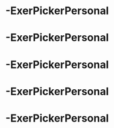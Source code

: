 # -ExerPickerPersonal
# -ExerPickerPersonal
# -ExerPickerPersonal
# -ExerPickerPersonal
# -ExerPickerPersonal
